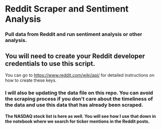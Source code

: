# Reddit Scraper and Sentiment Analysis

### Pull data from Reddit and run sentiment analysis or other analysis. 


## You will need to create your Reddit developer credentials to use this script. 

You can go to https://www.reddit.com/wiki/api/ for detailed instructions on how to create these keys. 


### I will also be updating the data file on this repo. You can avoid the scraping process if you don't care about the timeliness of the data and use this data that has already been scraped. 
#### The NASDAQ stock list is here as well. You will see how I use that down in the notebook where we search for ticker mentions in the Reddit posts. 


